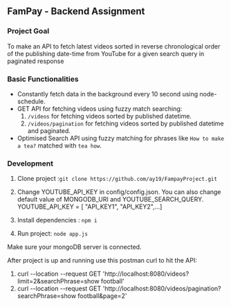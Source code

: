 ## FamPay - Backend Assignment

### Project Goal
To make an API to fetch latest videos sorted in reverse chronological order of the publishing date-time from YouTube for a given search query in paginated response

### Basic Functionalities
- Constantly fetch data in the background every 10 second using node-schedule.
- GET API for fetching videos using fuzzy match searching:
    1. `/videos` for fetching videos sorted by published datetime.
    2. `/videos/pagination` for fetching videos sorted by published datetime and paginated.
- Optimised Search API using fuzzy matching for phrases like `How to make a tea?` matched with `tea how`.

### Development

1. Clone project :`git clone https://github.com/ay19/FampayProject.git`

2. Change YOUTUBE_API_KEY in config/config.json. You can also change default value of MONGODB_URI and YOUTUBE_SEARCH_QUERY.
YOUTUBE_API_KEY = [ "API_KEY1", "API_KEY2",...]

3. Install dependencies : `npm i`

4. Run project: `node app.js`

Make sure your mongoDB server is connected.

After project is up and running use this postman curl to hit the API:
1. curl --location --request GET 'http://localhost:8080/videos?limit=2&searchPhrase=show football'
2. curl --location --request GET 'http://localhost:8080/videos/pagination?searchPhrase=show football&page=2'
